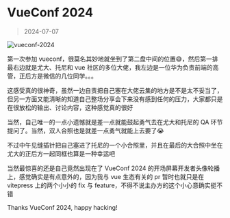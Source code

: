 # VueConf 2024

> 2024-07-07

![vueconf-2024](/vueconf-2024.webp)

第一次参加 vueconf，很莫名其妙地就坐到了第二盘中间的位置😅，然后第一排最右边就是尤大、托尼和 vue 社区的多位大佬，我左边是一位华为负责前端的高管，正后方是微信的几位同学。。。

这感受真的很神奇，虽然一边自责把自己塞在大佬云集的地方是不是太不妥当了，但另一方面又能清晰的知道自己整场分享会下来没有感到任何的压力，大家都只是在很放松的输出、讨论内容，这种感觉真的很好

当然，自己唯一的一点小遗憾就是差一点就能鼓起勇气去在尤大和托尼的 QA 环节提问了。当然，双人合照也是就差一点勇气就能上去要了😭

不过中午见缝插针把自己塞进了托尼的一个小合照里，并且在最后的大合照中坐在尤大的正后方一起同框也算是一种幸运吧

当然最惊喜的还是自己竟然出现在了 VueConf 2024 的开场屏幕开发者头像轮播上，感觉确实是有点意外的，因为我与 vue 生态有关的 pr 暂时也就只是在 vitepress 上的两个小小的 fix 与 feature，不得不说主办方的这个小心意确实挺不错

Thanks VueConf 2024, happy hacking!
